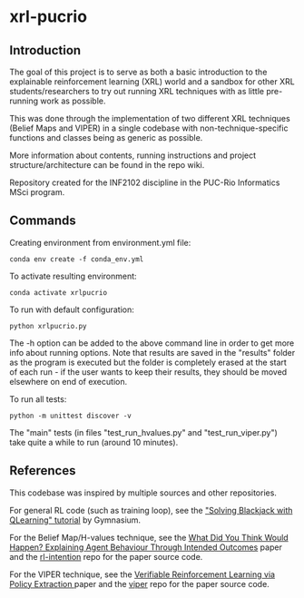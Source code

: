 # xrl-pucrio

## Introduction

The goal of this project is to serve as both a basic introduction to the explainable reinforcement learning (XRL)
world and a sandbox for other XRL students/researchers to try out running XRL techniques with as little pre-running work
as possible. 

This was done through the implementation of two different XRL techniques (Belief Maps and VIPER) in a single codebase with non-technique-specific functions and classes being as generic as possible. 

More information about contents, running instructions and project structure/architecture can be found in the repo wiki.

Repository created for the INF2102 discipline in the PUC-Rio Informatics MSci program. 

## Commands

Creating environment from environment.yml file:
```
conda env create -f conda_env.yml
```

To activate resulting environment: 
```
conda activate xrlpucrio
```

To run with default configuration:
```
python xrlpucrio.py
```

The -h option can be added to the above command line in order to get more info about running options. Note that results are saved in the "results" folder as the program is executed but the folder is completely erased at the start of each run - if the user wants to keep their results, they should be moved elsewhere on end of execution. 

To run all tests:
```
python -m unittest discover -v
```

The "main" tests (in files "test_run_hvalues.py" and "test_run_viper.py") take quite a while to run (around 10 minutes).

## References

This codebase was inspired by multiple sources and other repositories.

For general RL code (such as training loop), see the ["Solving Blackjack with QLearning" tutorial](https://gymnasium.farama.org/tutorials/training_agents/blackjack_tutorial/) by Gymnasium.

For the Belief Map/H-values technique, see the [What Did You Think Would Happen? Explaining Agent Behaviour Through Intended Outcomes](https://arxiv.org/abs/2011.05064) paper and the [rl-intention](https://github.com/hmhyau/rl-intention/) repo for the paper source code.

For the VIPER technique, see the [Verifiable Reinforcement Learning via Policy Extraction
](https://arxiv.org/abs/1805.08328) paper and the [viper](https://github.com/obastani/viper) repo for the paper source code.
